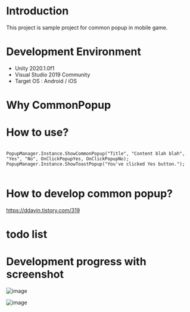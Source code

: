 # Introduction

This project is sample project for common popup in mobile game.

# Development Environment

- Unity 2020.1.0f1
- Visual Studio 2019 Community
- Target OS : Android / iOS

# Why CommonPopup

# How to use?

<pre>
<code>
PopupManager.Instance.ShowCommonPopup("Title", "Content blah blah", "Yes", "No", OnClickPopupYes, OnClickPopupNo);   
PopupManager.Instance.ShowToastPopup("You've clicked Yes button.");
</code>
</pre>

# How to develop common popup?

https://ddayin.tistory.com/319

# todo list

# Development progress with screenshot

![image](https://user-images.githubusercontent.com/29808782/93628105-f8e6e380-fa20-11ea-98f7-86ab027eded8.png)

![image](https://user-images.githubusercontent.com/29808782/93878413-ff24da80-fd14-11ea-86d2-e08add3178ce.png)


